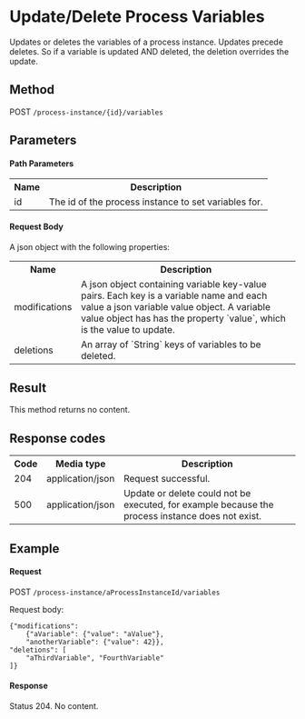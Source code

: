 Update/Delete Process Variables
===============================

Updates or deletes the variables of a process instance.
Updates precede deletes. So if a variable is updated AND deleted, the deletion overrides the update.


Method
------

POST `/process-instance/{id}/variables`


Parameters
----------

#### Path Parameters

<table class="table table-striped">
  <tr>
    <th>Name</th>
    <th>Description</th>
  </tr>
  <tr>
    <td>id</td>
    <td>The id of the process instance to set variables for.</td>
  </tr>
</table>
  

#### Request Body

<p>
  A json object with the following properties:
</p>
<table class="table table-striped">
  <tr>
    <th>Name</th>
    <th>Description</th>
  </tr>
  <tr>
    <td>modifications</td>
    <td>A json object containing variable key-value pairs. Each key is a variable name and each value a json variable value object.
    A variable value object has has the property `value`, which is the value to update.</td>
  </tr>
  <tr>
    <td>deletions</td>
    <td>An array of `String` keys of variables to be deleted.</td>
  </tr>
</table>


Result
------

This method returns no content.


Response codes
--------------  

<table class="table table-striped">
  <tr>
    <th>Code</th>
    <th>Media type</th>
    <th>Description</th>
  </tr>
  <tr>
    <td>204</td>
    <td>application/json</td>
    <td>Request successful.</td>
  </tr>
  <tr>
    <td>500</td>
    <td>application/json</td>
    <td>Update or delete could not be executed, for example because the process instance does not exist.</td>
  </tr>
</table>

Example
-------

#### Request

POST `/process-instance/aProcessInstanceId/variables`

Request body:

    {"modifications": 
        {"aVariable": {"value": "aValue"},
        "anotherVariable": {"value": 42}},
    "deletions": [
        "aThirdVariable", "FourthVariable"
    ]}

#### Response

Status 204. No content.
